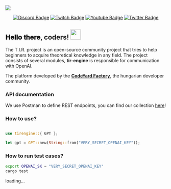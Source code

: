 <img src='https://s3.eu-central-1.amazonaws.com/factory.codeyard.eu/tir_git_cover.png' >
<br/>
<center>

[![Discord Badge](https://img.shields.io/badge/-@Factory-7289da?style=flat-square&labelColor=7289da&logo=discord&logoColor=white&link=https://discord.gg/codeyard-823104905141157918)](https://discord.gg/codeyard-823104905141157918) [![Twitch Badge](https://img.shields.io/badge/-@codeyard-9146FF?style=flat-square&labelColor=9146FF&logo=twitch&logoColor=white&link=https://twitch.tv/codeyard)](https://twitch.tv/codeyard) [![Youtube Badge](https://img.shields.io/badge/-@teamcodeyard-FF0000?style=flat-square&labelColor=FF0000&logo=youtube&logoColor=white&link=https://www.youtube.com/@teamcodeyard)](https://www.youtube.com/@teamcodeyard) [![Twitter Badge](https://img.shields.io/badge/-@iujlaki-1ca0f1?style=flat-square&labelColor=1ca0f1&logo=twitter&logoColor=white&link=https://twitter.com/iujlaki)](https://twitter.com/iujlaki) 

</center>
<h2> 𝐇𝐞𝐥𝐥𝐨 𝐭𝐡𝐞𝐫𝐞, coders! <img src="https://s3.eu-central-1.amazonaws.com/factory.codeyard.eu/Hi.gif" width="32px"></h2>
<p>
The T.I.R. project is an open-source community project that tries to help beginners to acquire theoretical knowledge in any field.
The project consists of several modules, <b>tir-engine</b> is responsible for communication with OpenAI.
</p>

<p>The platform developed by the <b><a href="https://factory.codeyard.eu/"> CodeYard Factory</a></b>, the hungarian developer community.</p>

<h3>API documentation</h3>
<p>
We use Postman to define REST endpoints, you can find our collection <a href="https://documenter.getpostman.com/view/795261/2s9Xy6pUdQ#ee63743c-87e3-471f-8b24-370431aea6b4">here</a>!
</p>

<h3>How to use?</h3>

```rust

use tirengine::{ GPT };

let gpt = GPT::new(String::from("VERY_SECRET_OPENAI_KEY"));

```

<h3>How to run test cases?</h3>

```bash
export OPENAI_SK = "VERY_SECRET_OPENAI_KEY"
cargo test
```

<p>loading...</p>
